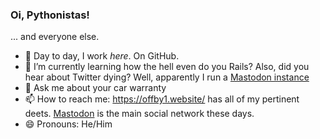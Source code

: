 ### Oi, Pythonistas!

... and everyone else.

- 🔭 Day to day, I work _here_. On GitHub.
- 🌱 I’m currently learning how the hell even do you Rails? Also, did you hear about Twitter dying? Well, apparently I run a [Mastodon instance](https://wandering.shop)
- 💬 Ask me about your car warranty
- 📫 How to reach me: https://offby1.website/ has all of my pertinent deets. <a rel="me" href="https://wandering.shop/@offby1">Mastodon</a> is the main social network these days.
- 😄 Pronouns: He/Him
